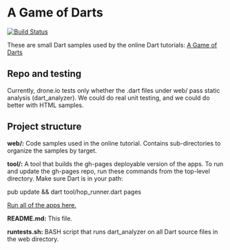 A Game of Darts
===============
[![Build Status](https://drone.io/github.com/dart-lang/dart-tutorials-samples/status.png)](https://drone.io/github.com/dart-lang/dart-tutorials-samples/latest)

These are small Dart samples used by the online Dart tutorials:
[A Game of Darts](http://www.dartlang.org/docs/tutorials/)

Repo and testing
----------------
Currently, drone.io tests only whether the .dart files under web/ pass static analysis (dart_analyzer). We could do real unit testing, and we could do better with HTML samples.

Project structure
-----------------

**web/:**
	Code samples used in the online tutorial. Contains sub-directories to organize the samples by target.

**tool/:**
	A tool that builds the gh-pages deployable version of the apps.
	To run and update the gh-pages repo, run these commands from the top-level directory. Make sure Dart is in your path:

 pub update && dart tool/hop_runner.dart pages

[Run all of the apps here.](http://dart-lang.github.io/dart-tutorials-samples/)

**README.md:**
	This file.

**runtests.sh:**
       BASH script that runs dart_analyzer on all Dart source files in the web directory.
